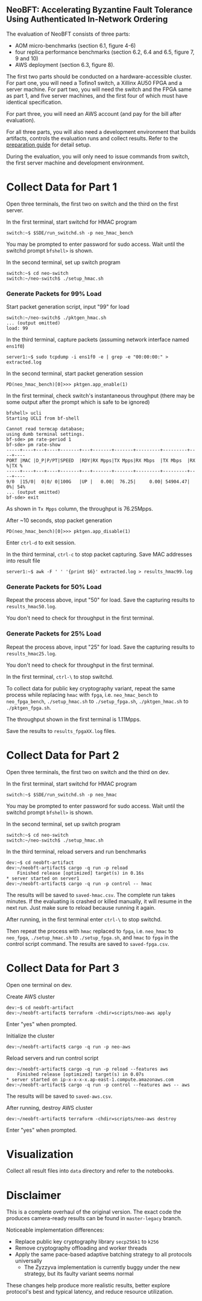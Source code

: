 ## NeoBFT: Accelerating Byzantine Fault Tolerance Using Authenticated In-Network Ordering

The evaluation of NeoBFT consists of three parts: 
* AOM micro-benchmarks (section 6.1, figure 4-6)
* four replica performance benchmarks (section 6.2, 6.4 and 6.5, figure 7, 9 and 10)
* AWS deployment (section 6.3, figure 8).

The first two parts should be conducted on a hardware-accessible cluster.
For part one, you will need a Tofino1 switch, a Xillinx AU50 FPGA and a server machine.
For part two, you will need the switch and the FPGA same as part 1, and five server machines, and the first four of which must have identical specification.

For part three, you will need an AWS account (and pay for the bill after evaluation).

For all three parts, you will also need a development environment that builds artifacts, controls the evaluation runs and collect results.
Refer to the [preparation guide](./prepare.md) for detail setup.

During the evaluation, you will only need to issue commands from switch, the first server machine and development environment.

# Collect Data for Part 1

Open three terminals, the first two on switch and the third on the first server.

In the first terminal, start switchd for HMAC program 

```
switch:~$ $SDE/run_switchd.sh -p neo_hmac_bench
```

You may be prompted to enter password for sudo access. 
Wait until the switchd prompt `bfshell>` is shown.

In the second terminal, set up switch program

```
switch:~$ cd neo-switch
switch:~/neo-switch$ ./setup_hmac.sh
```

### Generate Packets for 99% Load

Start packet generation script, input "99" for load

```
switch:~/neo-switch$ ./pktgen_hmac.sh
... (output omitted)
load: 99
```

In the third terminal, capture packets (assuming network interface named `ens1f0`)

```
server1:~$ sudo tcpdump -i ens1f0 -e | grep -e "00:00:00:" > extracted.log
```

In the second terminal, start packet generation session

```
PD(neo_hmac_bench)[0]>>> pktgen.app_enable(1)
```

In the first terminal, check switch's instantaneous throughput (there may be some output after the prompt which is safe to be ignored)

```
bfshell> ucli
Starting UCLI from bf-shell 

Cannot read termcap database;
using dumb terminal settings.
bf-sde> pm rate-period 1
bf-sde> pm rate-show
-----+----+---+----+-------+---+-------+-------+---------+---------+----+----
PORT |MAC |D_P|P/PT|SPEED  |RDY|RX Mpps|TX Mpps|RX Mbps  |TX Mbps  |RX %|TX %
-----+----+---+----+-------+---+-------+-------+---------+---------+----+----
9/0  |15/0|  0|0/ 0|100G   |UP |   0.00|  76.25|     0.00| 54904.47|  0%| 54%
... (output omitted)
bf-sde> exit
```

As shown in `Tx Mpps` column, the throughput is 76.25Mpps.

After ~10 seconds, stop packet generation

```
PD(neo_hmac_bench)[0]>>> pktgen.app_disable(1)
```

Enter `ctrl-d` to exit session.

In the third terminal, `ctrl-c` to stop packet capturing.
Save MAC addresses into result file

```
server1:~$ awk -F ' ' '{print $6}' extracted.log > results_hmac99.log
```

### Generate Packets for 50% Load

Repeat the process above, input "50" for load.
Save the capturing results to `results_hmac50.log`.

You don't need to check for throughput in the first terminal.

### Generate Packets for 25% Load

Repeat the process above, input "25" for load.
Save the capturing results to `results_hmac25.log`.

You don't need to check for throughput in the first terminal.

In the first terminal, `ctrl-\` to stop switchd.

To collect data for public key cryptography variant, repeat the same process while replacing `hmac` with `fpga`, i.e. `neo_hmac_bench` to `neo_fpga_bench`, `./setup_hmac.sh` to `./setup_fpga.sh`, `./pktgen_hmac.sh` to `./pktgen_fpga.sh`.

The throughput shown in the first terminal is 1.11Mpps.

Save the results to `results_fpgaXX.log` files.

# Collect Data for Part 2

Open three terminals, the first two on switch and the third on dev.

In the first terminal, start switchd for HMAC program

```
switch:~$ $SDE/run_switchd.sh -p neo_hmac
```

You may be prompted to enter password for sudo access. 
Wait until the switchd prompt `bfshell>` is shown.

In the second terminal, set up switch program

```
switch:~$ cd neo-switch
switch:~/neo-switch$ ./setup_hmac.sh
```

In the third terminal, reload servers and run benchmarks

```
dev:~$ cd neobft-artifact
dev:~/neobft-artifact$ cargo -q run -p reload
    Finished release [optimized] target(s) in 0.16s
* server started on server1
dev:~/neobft-artifact$ cargo -q run -p control -- hmac
```

The results will be saved to `saved-hmac.csv`.
The complete run takes minutes.
If the evaluating is crashed or killed manually, it will resume in the next run.
Just make sure to reload because running it again.

After running, in the first terminal enter `ctrl-\` to stop switchd.

Then repeat the process with `hmac` replaced to `fpga`, i.e. `neo_hmac` to `neo_fpga`, `./setup_hmac.sh` to `./setup_fpga.sh`, and `hmac` to `fpga` in the control script command.
The results are saved to `saved-fpga.csv`.

# Collect Data for Part 3

Open one terminal on dev.

Create AWS cluster

```
dev:~$ cd neobft-artifact
dev:~/neobft-artifact$ terraform -chdir=scripts/neo-aws apply
```

Enter "yes" when prompted.

Initialize the cluster

```
dev:~/neobft-artifact$ cargo -q run -p neo-aws
```

Reload servers and run control script

```
dev:~/neobft-artifact$ cargo -q run -p reload --features aws
    Finished release [optimized] target(s) in 0.07s
* server started on ip-x-x-x-x.ap-east-1.compute.amazonaws.com
dev:~/neobft-artifact$ cargo -q run -p control --features aws -- aws
```

The results will be saved to `saved-aws.csv`.

After running, destroy AWS cluster

```
dev:~/neobft-artifact$ terraform -chdir=scripts/neo-aws destroy
```

Enter "yes" when prompted.

# Visualization

Collect all result files into `data` directory and refer to the notebooks.

# Disclaimer

This is a complete overhaul of the original version.
The exact code the produces camera-ready results can be found in `master-legacy` branch.

Noticeable implementation differences:
* Replace public key cryptography library `secp256k1` to `k256`
* Remove cryptography offloading and worker threads
* Apply the same pace-based adaptive batching strategy to all protocols universally
  * The Zyzzyva implementation is currently buggy under the new strategy, but its faulty variant seems normal

These changes help produce more realistic results, better explore protocol's best and typical latency, and reduce resource utilization.
